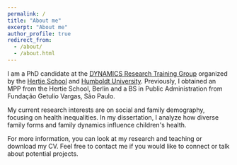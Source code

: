 ```yaml
---
permalink: /
title: "About me"
excerpt: "About me"
author_profile: true
redirect_from: 
  - /about/
  - /about.html
---
```

I am a PhD candidate at the [DYNAMICS Research Training Group](https://www.sowi.hu-berlin.de/en/dynamics/) organized by the [Hertie School](https://www.hertie-school.org/en/) and [Humboldt University](https://www.sowi.hu-berlin.de/en/dynamics/people/doctoral-researchers2/fourth-cohort/stefania-molina). Previously, I obtained an MPP from the Hertie School, Berlin and a BS in Public Administration from Fundação Getulio Vargas, São Paulo.

My current research interests are on social and family demography, focusing on health inequalities. In my dissertation, I analyze how diverse family forms and family dynamics influence children's health.

For more information, you can look at my research and teaching or download my CV. Feel free to contact me if you would like to connect or talk about potential projects.
